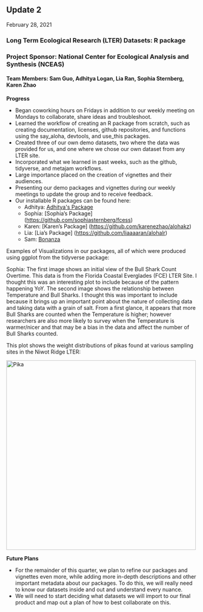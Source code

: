 ## Update 2
February 28, 2021

### Long Term Ecological Research (LTER) Datasets: R package
### Project Sponsor: National Center for Ecological Analysis and Synthesis (NCEAS) 
#### Team Members: Sam Guo, Adhitya Logan, Lia Ran, Sophia Sternberg, Karen Zhao


**Progress**
- Began coworking hours on Fridays in addition to our weekly meeting on Mondays to collaborate, share ideas and troubleshoot.
- Learned the workflow of creating an R package from scratch, such as creating documentation, licenses, github repositories, and functions using the say_aloha, devtools, and use_this packages.
- Created three of our own demo datasets, two where the data was provided for us, and one where we chose our own dataset from any LTER site. 
- Incorporated what we learned in past weeks, such as the github, tidyverse, and metajam workflows.
- Large importance placed on the creation of vignettes and their audiences.
- Presenting our demo packages and vignettes during our weekly meetings to update the group and to receive feedback. 
- Our installable R packages can be found here:
    - Adhitya: [Adhitya's Package](https://github.com/adhil0/alohaal)
    - Sophia: [Sophia’s Package] (https://github.com/sophiasternberg/fcess)
    - Karen: [Karen’s Package] (https://github.com/karenezhao/alohakz)
    - Lia: [Lia’s Package] (https://github.com/liaaaaran/alohalr)
    - Sam: [Bonanza](https://github.com/TokyoExpress/bonanza)


Examples of Visualizations in our packages, all of which were produced using ggplot from the tidyverse package:

Sophia: The first image shows an initial view of the Bull Shark Count Overtime. This data is from the Florida Coastal Everglades (FCE) LTER Site. I thought this was an interesting plot to include because of the pattern happening YoY. The second image shows the relationship between Temperature and Bull Sharks. I thought this was important to include because it brings up an important point about the nature of collecting data and taking data with a grain of salt. From a first glance, it appears that more Bull Sharks are counted when the Temperature is higher; however researchers are also more likely to survey when the Temperature is warmer/nicer and that may be a bias in the data and affect the number of Bull Sharks counted.




This plot shows the weight distributions of pikas found at various sampling sites in the Niwot Ridge LTER:

<img src="https://github.com/karenezhao/ucsb-ds-capstone-2021.github.io/blob/main/ucsb_ds_capstone_projects_2021/projects/nceas/adhitya_plot.png" alt="Pika" width="500"/>



**Future Plans**
- For the remainder of this quarter, we plan to refine our packages and vignettes even more, while adding more in-depth descriptions and other important metadata about our packages. To do this, we will really need to know our datasets inside and out and understand every nuance. 
- We will need to start deciding what datasets we will import to our final product and map out a plan of how to best collaborate on this. 




